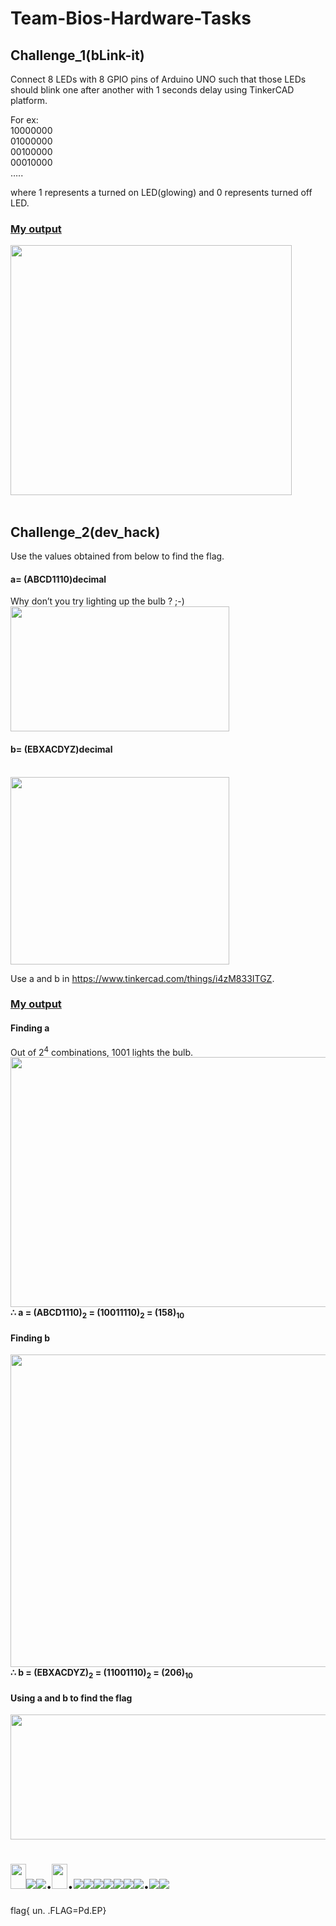 # Team-Bios-Hardware-Tasks

<h2>Challenge_1(bLink-it)</h2>

Connect 8 LEDs with 8 GPIO pins of Arduino UNO such that those LEDs should blink one after another with 1 seconds delay using TinkerCAD platform.

For ex:<br>
10000000<br>
01000000<br>
00100000<br>
00010000<br>
…..

where 1 represents a turned on LED(glowing) and 0 represents turned off LED.
<br>
<h3><u>My output</u></h3>

<img src="https://user-images.githubusercontent.com/88976526/163660816-a530d886-6ce1-4744-a1ed-b41ee52f76c2.gif" width="450" height="400">
<br>
<br>
<h2>Challenge_2(dev_hack)</h2>
Use the values obtained from below to find the flag.

<h4>a= (ABCD1110)decimal</h4>

Why don’t you try lighting up the bulb ? ;-)
<img src="https://user-images.githubusercontent.com/88976526/163662570-7f4134c7-f894-4eb7-9a6c-2053cf4b356d.png" width="350" height="200">

<h4>b= (EBXACDYZ)decimal</h4><br>
<img src="https://user-images.githubusercontent.com/88976526/163662591-8667e2e7-a4cd-464d-a2f5-a3c3439036cc.png" width="350" height="300">

Use a and b in https://www.tinkercad.com/things/i4zM833ITGZ.

<h3><u>My output</u></h3>
<h4>Finding a</h4>
Out of 2<sup>4</sup> combinations, 1001 lights the bulb.
<img src="https://user-images.githubusercontent.com/88976526/163664197-f1a23c7d-14cf-4ec5-b08f-4af5be7db14d.png" width="800" height="400">
<b>∴ a = (ABCD1110)<sub>2</sub> = (10011110)<sub>2</sub> = (158)<sub>10</sub></b><br>

<h4>Finding b</h4>
<img src="https://user-images.githubusercontent.com/88976526/163663555-a2f99bc5-6191-403b-a3ea-e6694faf1f69.png" width="800" height="500">
<b>∴ b = (EBXACDYZ)<sub>2</sub> = (11001110)<sub>2</sub> = (206)<sub>10</sub></b>

<h4>Using a and b to find the flag</h4>
<img src="https://user-images.githubusercontent.com/88976526/163664635-4731e75a-04f5-4e33-ac35-c460b427bc16.gif" width="850" height="200">

<img src="https://upload.wikimedia.org/wikipedia/commons/thumb/b/ba/7-segment_bg.svg/800px-7-segment_bg.svg.png" width="25" height="40"><img src="https://upload.wikimedia.org/wikipedia/commons/thumb/c/c8/7-segment_cde.svg/24px-7-segment_cde.svg.png"><img src="https://upload.wikimedia.org/wikipedia/commons/thumb/3/37/7-segment_ceg.svg/24px-7-segment_ceg.svg.png">.<img src="https://upload.wikimedia.org/wikipedia/commons/thumb/4/47/7-segment_bcdg.svg/800px-7-segment_bcdg.svg.png" width="25" height="40">.<img src="https://upload.wikimedia.org/wikipedia/commons/thumb/a/a6/7-segment_aefg.svg/24px-7-segment_aefg.svg.png"><img src="https://upload.wikimedia.org/wikipedia/commons/thumb/c/c6/7-segment_def.svg/24px-7-segment_def.svg.png"><img src="https://upload.wikimedia.org/wikipedia/commons/thumb/2/28/7-segment_abcefg.svg/24px-7-segment_abcefg.svg.png"><img src="https://upload.wikimedia.org/wikipedia/commons/thumb/9/9b/7-segment_acdef.svg/24px-7-segment_acdef.svg.png"><img src="https://upload.wikimedia.org/wikipedia/commons/thumb/1/1e/7-segment_dg.svg/24px-7-segment_dg.svg.png"><img src="https://upload.wikimedia.org/wikipedia/commons/thumb/8/8e/7-segment_abefg.svg/24px-7-segment_abefg.svg.png"><img src="https://upload.wikimedia.org/wikipedia/commons/thumb/3/33/7-segment_bcdeg.svg/24px-7-segment_bcdeg.svg.png">.<img src="https://upload.wikimedia.org/wikipedia/commons/thumb/8/89/7-segment_adefg.svg/24px-7-segment_adefg.svg.png"><img src="https://upload.wikimedia.org/wikipedia/commons/thumb/8/8e/7-segment_abefg.svg/24px-7-segment_abefg.svg.png">
=
flag{ un. .FLAG=Pd.EP}
